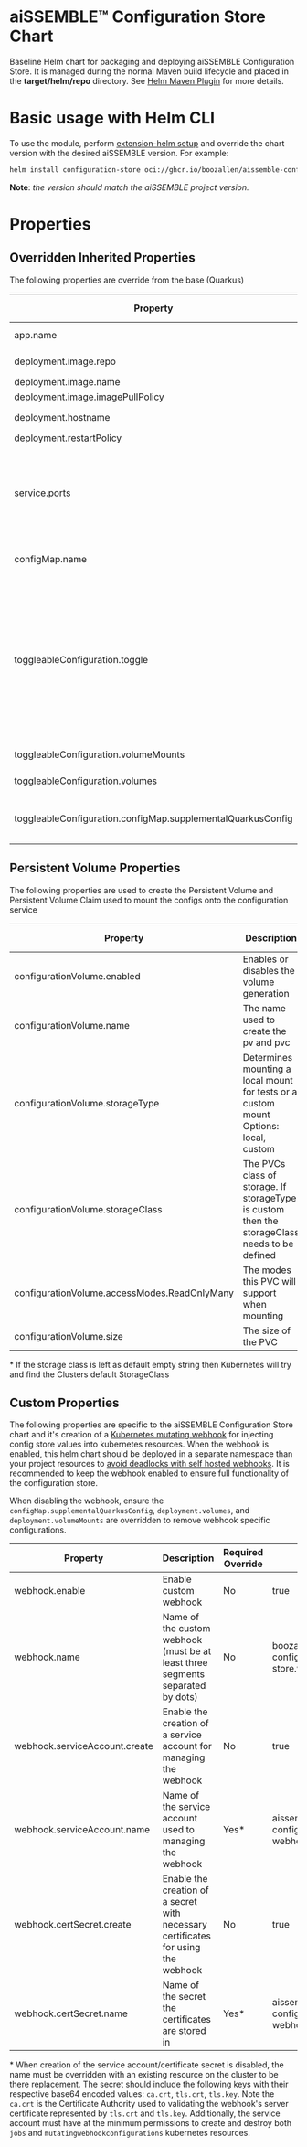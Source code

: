 # aiSSEMBLE&trade; Configuration Store Chart

Baseline Helm chart for packaging and deploying aiSSEMBLE Configuration Store. It is managed during the normal Maven
build lifecycle and placed in the **target/helm/repo** directory.
See [Helm Maven Plugin](https://github.com/kokuwaio/helm-maven-plugin) for more details.

# Basic usage with Helm CLI

To use the module, perform [extension-helm setup](../README.md#leveraging-extensions-helm) and override the chart
version with the desired aiSSEMBLE version. For example:

```bash
helm install configuration-store oci://ghcr.io/boozallen/aissemble-configuration-store-chart --version <AISSEMBLE-VERSION>
```

**Note**: *the version should match the aiSSEMBLE project version.*

# Properties

## Overridden Inherited Properties
The following properties are override from the base (Quarkus)

| Property                                                    | Description                                                                                                                                                                                                                                                                    | Required Override | Default                                                                                                                                                                                                                         |
|-------------------------------------------------------------|--------------------------------------------------------------------------------------------------------------------------------------------------------------------------------------------------------------------------------------------------------------------------------|-------------------|---------------------------------------------------------------------------------------------------------------------------------------------------------------------------------------------------------------------------------|
| app.name                                                    | Sets label for app.kubernetes.io/name                                                                                                                                                                                                                                          | No                | aissemble-configuration-store-chart                                                                                                                                                                                             |
| deployment.image.repo                                       | The image pull repository                                                                                                                                                                                                                                                      | No                | ghcr.io/                                                                                                                                                                                                                        |
| deployment.image.name                                       | The image name                                                                                                                                                                                                                                                                 | No                | boozallen/aissemble-configuration-store                                                                                                                                                                                         |
| deployment.image.imagePullPolicy                            | The image pull policy                                                                                                                                                                                                                                                          | No                | Always                                                                                                                                                                                                                          |
| deployment.hostname                                         | The hostname for the application                                                                                                                                                                                                                                               | No                | configuration-store                                                                                                                                                                                                             | 
| deployment.restartPolicy                                    | The restart policy                                                                                                                                                                                                                                                             | No                | Always                                                                                                                                                                                                                          |
| service.ports                                               | The service ports                                                                                                                                                                                                                                                              | No                | &emsp;- name: http <br/>&emsp;&emsp;port: 8083<br/>&emsp;&emsp;protocol: TCP<br/>&emsp;&emsp;targetPort: 8080<br/>&emsp;- name: https <br/>&emsp;&emsp;port: 443<br/>&emsp;&emsp;protocol: TCP<br/>&emsp;&emsp;targetPort: 8443 |
| configMap.name                                              | The name of the config map for quarkus config properties                                                                                                                                                                                                                       | No                | config-store-quarkus-config                                                                                                                                                                                                     |
| toggleableConfiguration.toggle                              | The flag to include the content for the pod or not;</br> the value should be the same with `webhook.enable`. If webhook is enabled, the required volumes should be in place for webhook or when the webhook is disabled, there shouldn't be any volumes hanging for webhook.   | No                | true                                                                                                                                                                                                                            |
| toggleableConfiguration.volumeMounts                        | The toggleable volume mounts for the pod                                                                                                                                                                                                                                       | No                | `/etc/webhook/cert=certs`                                                                                                                                                                                                       |
| toggleableConfiguration.volumes                             | The toggleable volumes for the pod                                                                                                                                                                                                                                             | No                | `certs=aissemble-configuration-store-webhook-certs`                                                                                                                                                                             |
| toggleableConfiguration.configMap.supplementalQuarkusConfig | The toggleable list of additional properties to provide to the Quarkus app                                                                                                                                                                                                     | No                | `- quarkus.http.ssl.certificate.file=/etc/webhook/cert/tls.crt`<br/>`- quarkus.http.ssl.certificate.key-file=/etc/webhook/cert/tls.key`                                                                                         |

## Persistent Volume Properties

The following properties are used to create the Persistent Volume and Persistent Volume Claim used to mount the configs
onto the configuration service

| Property                                     | Description                                                                                   | Required Override | Default             |
|----------------------------------------------|-----------------------------------------------------------------------------------------------|-------------------|---------------------|
| configurationVolume.enabled                  | Enables or disables the volume generation                                                     | No                | true                |
| configurationVolume.name                     | The name used to create the pv and pvc                                                        | No                | configuration-store |
| configurationVolume.storageType              | Determines mounting a local mount for tests or a custom mount <br/>Options: local, custom     | No                | custom              |
| configurationVolume.storageClass             | The PVCs class of storage. If storageType is custom then the storageClass needs to be defined | No*               | ""                  |
| configurationVolume.accessModes.ReadOnlyMany | The modes this PVC will support when mounting                                                 | No                | ReadOnlyMany        |
| configurationVolume.size                     | The size of the PVC                                                                           | No                | 1Gi                 |     

\* If the storage class is left as default empty string then Kubernetes will try and find the Clusters default
StorageClass

## Custom Properties
The following properties are specific to the aiSSEMBLE Configuration Store chart and it's creation of a [Kubernetes mutating webhook](https://kubernetes.io/docs/reference/access-authn-authz/extensible-admission-controllers/) for injecting config store values into kubernetes resources. When the webhook is enabled, this helm chart should be deployed in a separate namespace than your project resources to [avoid deadlocks with self hosted webhooks](https://kubernetes.io/docs/reference/access-authn-authz/extensible-admission-controllers/#avoiding-deadlocks-in-self-hosted-webhooks). It is recommended to keep the webhook enabled to ensure full functionality of the configuration store.

When disabling the webhook, ensure the `configMap.supplementalQuarkusConfig`, `deployment.volumes`, and `deployment.volumeMounts` are overridden to remove webhook specific configurations.

| Property                      | Description                                                                       | Required Override | Default                                         |
|-------------------------------|-----------------------------------------------------------------------------------|-------------------|-------------------------------------------------|
| webhook.enable                | Enable custom webhook                                                             | No                | true                                            |
| webhook.name                  | Name of the custom webhook (must be at least three segments separated by dots)    | No                | boozallen.aissemble-configuration-store.webhook |
| webhook.serviceAccount.create | Enable the creation of a service account for managing the webhook                 | No                | true                                            |
| webhook.serviceAccount.name   | Name of the service account used to managing the webhook                          | Yes*              | aissemble-configuration-store-webhook-sa        |
| webhook.certSecret.create     | Enable the creation of a secret with necessary certificates for using the webhook | No                | true                                            |
| webhook.certSecret.name       | Name of the secret the certificates are stored in                                 | Yes*              | aissemble-configuration-store-webhook-certs     |

\* When creation of the service account/certificate secret is disabled, the name must be overridden with an existing resource on the cluster to be there replacement. The secret should include the following keys with their respective base64 encoded values: `ca.crt`, `tls.crt`, `tls.key`. Note the `ca.crt` is the Certificate Authority used to validating the webhook's server certificate represented by `tls.crt` and `tls.key`. Additionally, the service account must have at the minimum permissions to create and destroy both `jobs` and `mutatingwebhookconfigurations` kubernetes resources.
